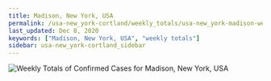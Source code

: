 ```yaml
---
title: Madison, New York, USA
permalink: /usa-new_york-cortland/weekly_totals/usa-new_york-madison-weekly_totals.html
last_updated: Dec 8, 2020
keywords: ["Madison, New York, USA", "weekly totals"]
sidebar: usa-new_york-cortland_sidebar
---
```


![Weekly Totals of Confirmed Cases for Madison, New York, USA](/covid_tracker/images/graphs/usa-new_york-madison-weekly_totals_graph.png)
